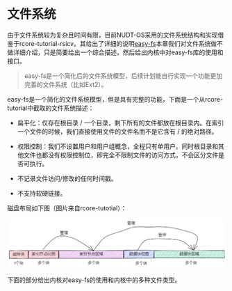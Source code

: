 # 文件系统

由于文件系统较为复杂且时间有限，目前NUDT-OS采用的文件系统结构和实现借鉴于rcore-tutorial-rsicv。其给出了详细的说明[easy-fs](https://rcore-os.cn/rCore-Tutorial-Book-v3/chapter6/0intro.html)本章我们对文件系统做不做详细介绍，只是简要给出一个综合描述，然后给出内核中对easy-fs库的使用和接口。

>easy-fs是一个简化后的文件系统模型，后续计划能自行实现一个功能更加完善的文件系统（比如Ext2）。

easy-fs是一个简化的文件系统模型，但是具有完整的功能，下面是一个从rcore-tutorial中截取的文件系统描述：

* 扁平化：仅存在根目录 / 一个目录，剩下所有的文件都放在根目录内。在索引一个文件的时候，我们直接使用文件的文件名而不是它含有 / 的绝对路径。

* 权限控制：我们不设置用户和用户组概念，全程只有单用户。同时根目录和其他文件也都没有权限控制位，即完全不限制文件的访问方式，不会区分文件是否可执行。

* 不记录文件访问/修改的任何时间戳。

* 不支持软硬链接。

磁盘布局如下图（图片来自rcore-tutotial）：

![layout](../pic/磁盘布局.png)

下面的部分给出内核对easy-fs的使用和内核中的多种文件类型。